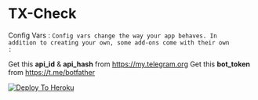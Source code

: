 # TX-Check



Config Vars :
<code>Config vars change the way your app behaves. In addition to creating your own, some add-ons come with their own :</code>

Get this <b>api_id</b> & <b>api_hash</b> from https://my.telegram.org
Get this <b>bot_token</b> from https://t.me/botfather




<a href="https://heroku.com/deploy">
  <img src="https://www.herokucdn.com/deploy/button.svg" alt="Deploy To Heroku">
</a>
